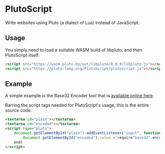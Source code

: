 # PlutoScript

Write websites using Pluto (a dialect of Lua) instead of JavaScript.

## Usage

You simply need to load a suitable WASM build of libpluto, and then PlutoScript itself:

```HTML
<script src="https://wasm.pluto.do/out/libpluto/0.8.0/libpluto.js"></script>
<script src="https://pluto-lang.org/PlutoScript/plutoscript.js"></script>
```

## Example

A simple example is the Base32 Encoder tool that is [available online here](https://pluto-lang.org/PlutoScript/base32.html).

Barring the script tags needed for PlutoScript's usage, this is the entire source code:

```HTML
<textarea id="plain"></textarea>
<textarea id="encoded"></textarea>
<script type="pluto">
    document.getElementById("plain"):addEventListener("input", function()
        document.getElementById("encoded").value = require"base32".encode(document.getElementById("plain").value)
    end)
</script>
```
